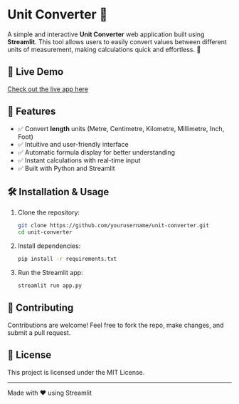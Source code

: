 # Unit Converter 🔢

A simple and interactive **Unit Converter** web application built using **Streamlit**. This tool allows users to easily convert values between different units of measurement, making calculations quick and effortless. 🚀

## 🔗 Live Demo
[Check out the live app here](https://mzakriya-unit-converter-unit-converter-nesoot.streamlit.app/)

## 📌 Features
- ✅ Convert **length** units (Metre, Centimetre, Kilometre, Millimetre, Inch, Foot)
- ✅ Intuitive and user-friendly interface
- ✅ Automatic formula display for better understanding
- ✅ Instant calculations with real-time input
- ✅ Built with Python and Streamlit

## 🛠️ Installation & Usage
1. Clone the repository:
   ```sh
   git clone https://github.com/yourusername/unit-converter.git
   cd unit-converter
   ```
2. Install dependencies:
   ```sh
   pip install -r requirements.txt
   ```
3. Run the Streamlit app:
   ```sh
   streamlit run app.py
   ```

## 🤝 Contributing
Contributions are welcome! Feel free to fork the repo, make changes, and submit a pull request.

## 📜 License
This project is licensed under the MIT License.

---
Made with ❤️ using Streamlit

